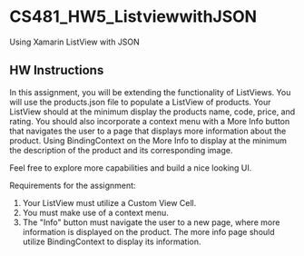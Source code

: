 # CS481_HW5_ListviewwithJSON

Using Xamarin ListView with JSON

## HW Instructions

In this assignment, you will be extending the functionality of ListViews. You will use the products.json file to populate a ListView of products. Your ListView should at the minimum display the products name, code, price, and rating. You should also incorporate a context menu with a More Info button that navigates the user to a page that displays more information about the product. Using BindingContext on the More Info to display at the minimum the description of the product and its corresponding image. 

Feel free to explore more capabilities and build a nice looking UI. 

Requirements for the assignment:

1. Your ListView must utilize a Custom View Cell. 
2. You must make use of a context menu. 
3. The "Info" button must navigate the user to a new page, where more information is displayed on the product.  The more info page should utilize BindingContext to display its information.
